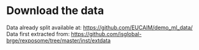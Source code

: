 # Download the data

Data already split available at: <https://github.com/EUCAIM/demo_ml_data/>
Data first extracted from: <https://github.com/isglobal-brge/rexposome/tree/master/inst/extdata>
